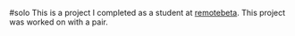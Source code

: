 #solo
This is a project I completed as a student at [remotebeta](http://remotebeta.com). This project was worked on with a pair.